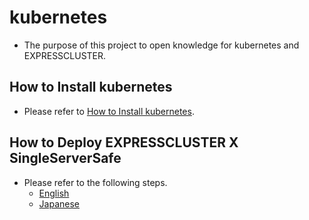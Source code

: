 # kubernetes
- The purpose of this project to open knowledge for kubernetes and EXPRESSCLUSTER.

## How to Install kubernetes
- Please refer to [How to Install kubernetes](https://github.com/EXPRESSCLUSTER/kubernetes/blob/master/HowToInstallK8s.md).

## How to Deploy EXPRESSCLUSTER X SingleServerSafe
- Please refer to the following steps.
  - [English](https://github.com/EXPRESSCLUSTER/kubernetes/blob/master/HowToDeploySSS.md)
  - [Japanese](https://github.com/EXPRESSCLUSTER/kubernetes/blob/master/HowToDeploySSS_jp.md)
